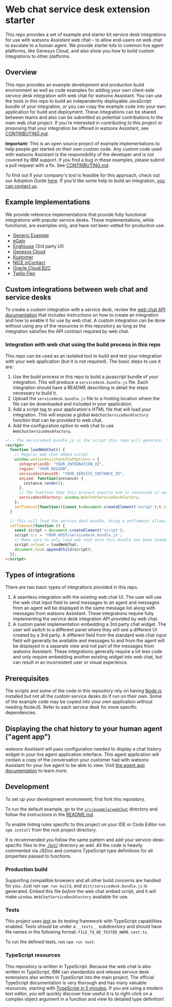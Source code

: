 # Web chat service desk extension starter

This repo provides a set of example and starter kit service desk integrations for use with watsonx Assistant web chat – to allow end-users on web chat to escalate to a human agent. We provide starter kits to common live agent platforms, like Genesys Cloud, and also show you how to build custom integrations to other platforms.

## Overview

This repo provides an example development and production build environment as well as code examples for adding your own client-side service desk integration with web chat for watsonx Assistant. You can use the tools in this repo to build an independently deployable JavaScript bundle of your integration, or you can copy the example code into your own application for build and deployment. These integrations can be shared between teams and also can be submitted as potential contributions to the main web chat project. If you're interested in contributing to this project or proposing that your integration be offered in watsonx Assistant, see [CONTRIBUTING.md](./CONTRIBUTING.md).

**Important:** This is an open source project of example implementations to help people get started on their own custom code. Any custom code used with watsonx Assistant is the responsibility of the developer and is not covered by IBM support. If you find a bug in these examples, please submit a pull request with a fix. See [CONTRIBUTING.md](./CONTRIBUTING.md).

To find out if your company's tool is feasible for this approach, check out our Adoption Guide [here](./docs/ADOPTION_GUIDE.md). If you'd like some help to build an integration, [you can contact us](https://www.ibm.com/watson/assistant-integrations/?utm_medium=webchatbyosd).

## Example Implementations
We provide reference implementations that provide fully functional integrations with popular service desks. These implementations, while functional, are examples only, and have not been vetted for production use.

- [Generic Example](./src/example/webChat)
- [eGain](./src/egain/webChat)
- [Enghouse](./src/enghouse) (3rd party UI)
- [Genesys Cloud](./src/genesys/webChat)
- [Kustomer](./src/kustomer/webChat)
- [NICE inContact](./src/incontact/webChat)
- [Oracle Cloud B2C](./src/oracle/webChat)
- [Twilio Flex](./src/flex/webChat)

## Custom integrations between web chat and service desks

To create a custom integration with a service desk, review the [web chat API documentation](https://web-chat.global.assistant.watson.cloud.ibm.com/docs.html?to=service-desks-custom-sd) that includes instructions on how to create an integration and how to enable it for use by web chat. A custom integration can be done without using any of the resources in this repository as long as the integration satisfies the API contract required by web chat.

### Integration with web chat using the build process in this repo

This repo can be used as an isolated tool to build and test your integration with your web application (but it is not required). The basic steps to use it are:

1. Use the build process in this repo to build a javascript bundle of your integration. This will produce a `servicedesk.bundle.js` file. Each integration should have a README describing in detail the steps necessary to build it.
2. Upload the `servicedesk.bundle.js` file to a hosting location where the file can be downloaded and included in your application.
3. Add a script tag to your application's HTML file that will load your integration. This will expose a global `WebChatServiceDeskFactory` function that can be provided to web chat.
4. Add the configuration option to web chat to use `WebChatServiceDeskFactory`.

```html
<!-- The servicedesk.bundle.js is the script this repo will generate. You are responsible for finding a place to host it. -->
<script>
  function loadWebChat() {
    // Regular web chat embed script.
    window.watsonAssistantChatOptions = {
      integrationID: "YOUR_INTEGRATION_ID",
      region: "YOUR_REGION",
      serviceInstanceID: "YOUR_SERVICE_INSTANCE_ID",
      onLoad: function(instance) {
        instance.render();
      },
      // The function that this project exports and is contained in servicedesk.bundle.js.
      serviceDeskFactory: window.WebChatServiceDeskFactory,
    };
    setTimeout(function(){const t=document.createElement('script');t.src='https://web-chat.global.assistant.watson.appdomain.cloud/versions/' + (window.watsonAssistantChatOptions.clientVersion || 'latest') + '/WatsonAssistantChatEntry.js';document.head.appendChild(t);});
  }

  // This will load the service desk bundle. Using a setTimeout allows it to load without blocking the main page from loading.
  setTimeout(function () {
    const script = document.createElement('script');
    script.src = 'YOUR_HOST/servicedesk.bundle.js';
    // Make sure to only load web chat once this bundle has been loaded.
    script.onload = loadWebChat;
    document.head.appendChild(script);
  });
</script>
```

## Types of integrations

There are two basic types of integrations provided in this repo.

1. A seamless integration with the existing web chat UI. The user will use the web chat input field to send messages to an agent and messages from an agent will be displayed in the same message list along with messages from watsonx Assistant. These integrations require fully implementing the service desk integration API provided by web chat.
2. A custom panel implementation embedding a 3rd party chat widget. The user will switch to a different panel where they will see a different UI created by a 3rd party. A different field from the standard web chat input field will generally be available and messages to and from the agent will be displayed in a separate view and not part of the messages from watsonx Assistant. These integrations generally require a lot less code and only require embedding another existing widget into web chat, but can result in an inconsistent user or visual experience. 

## Prerequisites

The scripts and some of the code in this repository rely on having [Node.js](https://nodejs.org/en/download/) installed but not all the custom service desks do if run on their own. Some of the example code may be copied into your own application without needing NodeJS. Refer to each service desk for more specific dependencies.

## Displaying the chat history to your human agent ("agent app")

watsonx Assistant will pass configuration needed to display a chat history widget in your live agent application interface. This agent application will contain a copy of the conversation your customer had with watsonx Assistant for your live agent to be able to view. Visit [the agent app documentation](https://web-chat.global.assistant.watson.cloud.ibm.com/docs.html?to=service-desks-custom-sd#agent-app) to learn more.

## Development

To set up your development environment, first fork this repository. 

To run the default example, go to the [`src/example/webChat`](src/example/webChat) directory and follow the instructions in the [README.md](src/example/webChat/README.md).

To enable linting rules specific to this project on your IDE or Code Editor run `npm install` from the root project directory.

It is recommended you follow the same pattern and add your service-desk-specific files to the [./src/](./src/) directory as well. All the code is heavily commented via JSDoc and contains TypeScript type definitions for all properties passed to functions.

### Production build

Supporting compatible browsers and all other build concerns are handled for you. Just run `npm run build`, and `dist/servicedesk.bundle.js` is generated. Embed this file *before* the web chat embed script, and it will make `window.WebChatServiceDeskFactory` available for use.

### Tests

This project uses [jest](https://jestjs.io/) as its testing framework with TypeScript capabilities enabled. Tests should be under a `__tests__` subdirectory and should have file names in the following format: `FILE_TO_BE_TESTED_NAME.test.ts`.

To run the defined tests, run `npm run test`.

### TypeScript resources

This repository is written in TypeScript. Because the web chat is also written in TypeScript, IBM can standardize and release service desk extensions also written in TypeScript into the main project. The official TypeScript documentation is very thorough and has many valuable resources, starting with [TypeScript in 5 minutes](https://www.typescriptlang.org/docs/handbook/typescript-in-5-minutes.html). If you are using a modern text editor, you will quickly discover how useful it is to right-click on a complex object argument in a function and view its detailed type definition!
